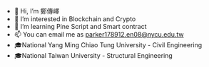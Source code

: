 * 👋 Hi, I’m 鄭傳嶧
* 👀 I’m interested in Blockchain and Crypto
* 🌱 I’m learning Pine Script and Smart contract
* 📫 You can email me as parker178912.en08@nycu.edu.tw
* 🎓National Yang Ming Chiao Tung University - Civil Engineering
* 🎓National Taiwan University - Structural Engineering
